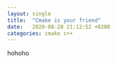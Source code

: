 ```yaml
---
layout: single
title:  "Cmake is your friend"
date:   2020-08-28 21:12:52 +0200
categories: cmake c++
---
```

hohoho
